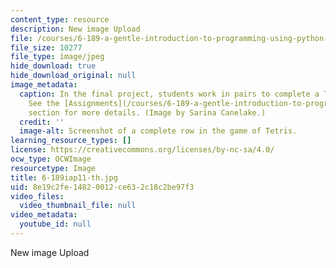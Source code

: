 ```yaml
---
content_type: resource
description: New image Upload
file: /courses/6-189-a-gentle-introduction-to-programming-using-python-january-iap-2011/8e19c2fe14820012ce632c18c2be97f3_6-189iap11-th.jpg
file_size: 10277
file_type: image/jpeg
hide_download: true
hide_download_original: null
image_metadata:
  caption: In the final project, students work in pairs to complete a Tetris game.
    See the [Assignments](/courses/6-189-a-gentle-introduction-to-programming-using-python-january-iap-2011/pages/assignments)
    section for more details. (Image by Sarina Canelake.)
  credit: ''
  image-alt: Screenshot of a complete row in the game of Tetris.
learning_resource_types: []
license: https://creativecommons.org/licenses/by-nc-sa/4.0/
ocw_type: OCWImage
resourcetype: Image
title: 6-189iap11-th.jpg
uid: 8e19c2fe-1482-0012-ce63-2c18c2be97f3
video_files:
  video_thumbnail_file: null
video_metadata:
  youtube_id: null
---
```

New image Upload